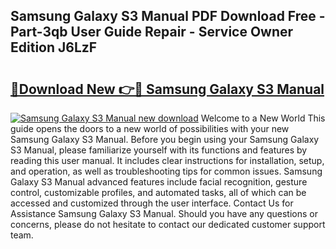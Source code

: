 ## Samsung Galaxy S3 Manual PDF Download Free - Part-3qb User Guide Repair - Service Owner Edition J6LzF

# <h2><a href="http://cf21714.oget.top/?id=Samsung+Galaxy+S3+Manual">🔗Download New 👉🔴 Samsung Galaxy S3 Manual</a></h2>

[![Samsung Galaxy S3 Manual new download](https://i.imgur.com/5g1atiW.png)](http://cf21714.oget.top/?id=Samsung+Galaxy+S3+Manual)
Welcome to a New World This guide opens the doors to a new world of possibilities with your new Samsung Galaxy S3 Manual. Before you begin using your Samsung Galaxy S3 Manual, please familiarize yourself with its functions and features by reading this user manual. It includes clear instructions for installation, setup, and operation, as well as troubleshooting tips for common issues. Samsung Galaxy S3 Manual advanced features include facial recognition, gesture control, customizable profiles, and automated tasks, all of which can be accessed and customized through the user interface. Contact Us for Assistance Samsung Galaxy S3 Manual. Should you have any questions or concerns, please do not hesitate to contact our dedicated customer support team.
